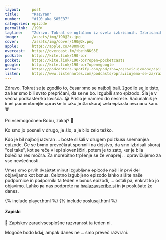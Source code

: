 ```yaml
---
layout: 	post
title:  	"Razvran"
number: 	"#190 aka S05E37"
categories:	epizode
permalink:	/190/
tagline: 	"Zdravo. Tokrat se oglašamo iz sveta izbrisanih. Izbrisanih epizod. Po 192. poizkusih se nam je končno posrečilo izbrisati epizodo, ... pa še to samo za nekajinštirideset težkih ur."
image:		/assets/img/190@2x.jpg
cover:		/assets/img/cover/190@2x.png
apple:		https://apple.co/48OmHOq
overcast:	https://overcast.fm/+beHhNKS3E
podkite:	https://kite.link/190-opr
pocket:		https://kite.link/190-opr?open=pocketcasts
google:		https://kite.link/190-opr?open=google
anchor:		https://podcasters.spotify.com/pod/show/opravicujemose/episodes/Razvran-e2eefk7
listen:		https://www.listennotes.com/podcasts/opravičujemo-se-za/razvran-vtnRZfd_wL5/embed/
---
```


Zdravo. Tokrat se je zgodilo to, česar smo se najbolj bali. Zgodilo se je tisto, za kar smo bili sveto prepričani, da se ne bo. Izgubili smo epizodo. Šla je v večna podkasterska lovišča. 😭 Prišlo je namreč do nesreče. Računalnik je imel pomembnejše opravke in tako je šla skoraj cela epizoda neznano kam. 🗑️ 

Pri vsemogočnem Bobu, zakaj? 🙌

Ko smo jo posneli v drugo, je šlo, a je bilo zelo težko. 

Kdo je bil najbolj razvran … boste slišali v drugem poizkusu snemanjea epizode. Če se bomo prevečkrat spomnili na dejstvo, da smo izbrisali skoraj "cel take", kot se reče v lepi slovenščini, potem je to zato, ker je bila bolečina res močna. Za morebitno trpljenje se že vnaprej … opravičujemo za vse nevšečnosti. 

Vmes smo prvih dvajstet minut izgubljene epizode našli in prvi del objavljamo kot bonus. Celotno izgubljeno epizodo lahko slišite naše podpornice in podporniki ta teden v bonus epizodi, … ostali pa, enkrat ko jo objavimo. Lahko pa nas podprete na [hvalazavseribe.si](https://hvalazavseribe.si/) in jo poslušate že danes. 

{% include player.html %}
{% include poslusaj.html %}

<!--break-->

#### Zapiski

🔗 Zapiskov zarad vsesplošne razvranost ta teden ni.

Mogoče bodo kdaj, ampak danes ne ... smo preveč razvrani. 

<!-- - []() - -->